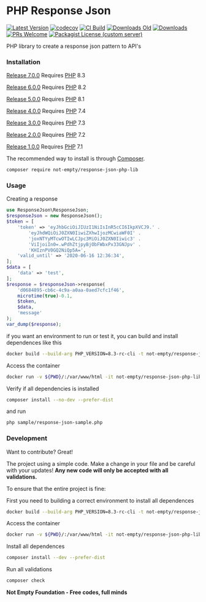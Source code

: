 # PHP Response Json

[![Latest Version](https://img.shields.io/github/v/release/not-empty/response-json-php-lib.svg?style=flat-square)](https://github.com/not-empty/response-json-php-lib/releases)
[![codecov](https://codecov.io/gh/not-empty/response-json-php-lib/graph/badge.svg?token=AEMV163UW6)](https://codecov.io/gh/not-empty/response-json-php-lib)
[![CI Build](https://img.shields.io/github/actions/workflow/status/not-empty/response-json-php-lib/php.yml)](https://github.com/not-empty/response-json-php-lib/actions/workflows/php.yml)
[![Downloads Old](https://img.shields.io/packagist/dt/kiwfy/response-json-php?logo=old&label=downloads%20legacy)](https://packagist.org/packages/kiwfy/response-json-php)
[![Downloads](https://img.shields.io/packagist/dt/not-empty/response-json-php-lib?logo=old&label=downloads)](https://packagist.org/packages/not-empty/response-json-php-lib)
[![PRs Welcome](https://img.shields.io/badge/PRs-welcome-brightgreen.svg?style=flat-square)](http://makeapullrequest.com)
[![Packagist License (custom server)](https://img.shields.io/packagist/l/not-empty/response-json-php-lib)](https://github.com/not-empty/response-json-php-lib/blob/master/LICENSE)

PHP library to create a response json pattern to API's

### Installation

[Release 7.0.0](https://github.com/not-empty/response-json-php-lib/releases/tag/7.0.0) Requires [PHP](https://php.net) 8.3

[Release 6.0.0](https://github.com/not-empty/response-json-php-lib/releases/tag/6.0.0) Requires [PHP](https://php.net) 8.2

[Release 5.0.0](https://github.com/not-empty/response-json-php-lib/releases/tag/5.0.0) Requires [PHP](https://php.net) 8.1

[Release 4.0.0](https://github.com/not-empty/response-json-php-lib/releases/tag/4.0.0) Requires [PHP](https://php.net) 7.4

[Release 3.0.0](https://github.com/not-empty/response-json-php-lib/releases/tag/3.0.0) Requires [PHP](https://php.net) 7.3

[Release 2.0.0](https://github.com/not-empty/response-json-php-lib/releases/tag/2.0.0) Requires [PHP](https://php.net) 7.2

[Release 1.0.0](https://github.com/not-empty/response-json-php-lib/releases/tag/1.0.0) Requires [PHP](https://php.net) 7.1

The recommended way to install is through [Composer](https://getcomposer.org/).

```sh
composer require not-empty/response-json-php-lib
```

### Usage

Creating a response

```php
use ResponseJson\ResponseJson;
$responseJson = new ResponseJson();
$token = [
    'token' => 'eyJhbGciOiJIUzI1NiIsInR5cCI6IkpXVCJ9.' .
        'eyJhdWQiOiJ0ZXN0IiwiZXhwIjozMCwiaWF0I' .
        'joxNTYyMTcwOTIwLCJpc3MiOiJ0ZXN0Iiwic3' .
        'ViIjoiIn0=.wPdhZtjpyBjObFWbxPx33GNJpv' .
        'KHIznPV0GQ2NiQp5A=',
    'valid_until' => '2020-06-16 12:36:34',
];
$data = [
    'data' => 'test',
];
$response = $responseJson->response(
    'd0684895-cb6c-4c9a-a0aa-0aed7cfc1f46',
    microtime(true)-0.1,
    $token,
    $data,
    'message'
);
var_dump($response);
```

if you want an environment to run or test it, you can build and install dependences like this

```sh
docker build --build-arg PHP_VERSION=8.3-rc-cli -t not-empty/response-json-php-lib:php83 -f contrib/Dockerfile .
```

Access the container
```sh
docker run -v ${PWD}/:/var/www/html -it not-empty/response-json-php-lib:php83 bash
```

Verify if all dependencies is installed
```sh
composer install --no-dev --prefer-dist
```

and run
```sh
php sample/response-json-sample.php
```

### Development

Want to contribute? Great!

The project using a simple code.
Make a change in your file and be careful with your updates!
**Any new code will only be accepted with all validations.**

To ensure that the entire project is fine:

First you need to building a correct environment to install all dependences

```sh
docker build --build-arg PHP_VERSION=8.3-rc-cli -t not-empty/response-json-php-lib:php83 -f contrib/Dockerfile .
```

Access the container
```sh
docker run -v ${PWD}/:/var/www/html -it not-empty/response-json-php-lib:php83 bash
```

Install all dependences
```sh
composer install --dev --prefer-dist
```

Run all validations
```sh
composer check
```

**Not Empty Foundation - Free codes, full minds**
